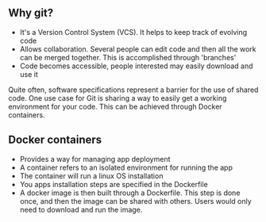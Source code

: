 ## Why git?

- It's a Version Control System (VCS). It
helps to keep track of evolving code
- Allows collaboration. Several people
can edit code and then all the work can 
be merged together. This is accomplished
through 'branches'
- Code becomes accessible, people
interested may easily download and use it

Quite often, software specifications 
represent a barrier for the use of shared
code.
One use case for Git is sharing a way to 
easily get a working environment for your
code. This can be achieved through Docker 
containers.

## Docker containers

- Provides a way for managing app deployment
- A container refers to an isolated environment
for running the app
- The container will run a linux OS installation
- You apps installation steps are specified in
the Dockerfile
- A docker image is then built through a Dockerfile.
This step is done once, and then the image can be 
shared with others. Users would only need to download
and run the image.
